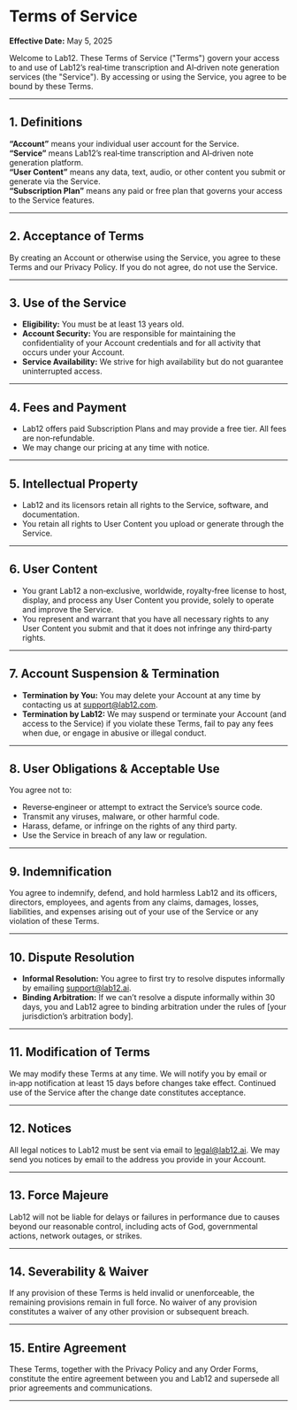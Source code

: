 # Terms of Service

**Effective Date:** May 5, 2025

Welcome to Lab12. These Terms of Service ("Terms") govern your access to and use of Lab12’s real‑time transcription and AI‑driven note generation services (the "Service"). By accessing or using the Service, you agree to be bound by these Terms.

---

## 1. Definitions

**“Account”** means your individual user account for the Service.  
**“Service”** means Lab12’s real‑time transcription and AI‑driven note generation platform.  
**“User Content”** means any data, text, audio, or other content you submit or generate via the Service.  
**“Subscription Plan”** means any paid or free plan that governs your access to the Service features.

---

## 2. Acceptance of Terms

By creating an Account or otherwise using the Service, you agree to these Terms and our Privacy Policy. If you do not agree, do not use the Service.

---

## 3. Use of the Service

- **Eligibility:** You must be at least 13 years old.
- **Account Security:** You are responsible for maintaining the confidentiality of your Account credentials and for all activity that occurs under your Account.
- **Service Availability:** We strive for high availability but do not guarantee uninterrupted access.

---

## 4. Fees and Payment

- Lab12 offers paid Subscription Plans and may provide a free tier. All fees are non‑refundable.
- We may change our pricing at any time with notice.

---

## 5. Intellectual Property

- Lab12 and its licensors retain all rights to the Service, software, and documentation.
- You retain all rights to User Content you upload or generate through the Service.

---

## 6. User Content

- You grant Lab12 a non‑exclusive, worldwide, royalty‑free license to host, display, and process any User Content you provide, solely to operate and improve the Service.
- You represent and warrant that you have all necessary rights to any User Content you submit and that it does not infringe any third‑party rights.

---

## 7. Account Suspension & Termination

- **Termination by You:** You may delete your Account at any time by contacting us at support@lab12.com.
- **Termination by Lab12:** We may suspend or terminate your Account (and access to the Service) if you violate these Terms, fail to pay any fees when due, or engage in abusive or illegal conduct.

---

## 8. User Obligations & Acceptable Use

You agree not to:

- Reverse‑engineer or attempt to extract the Service’s source code.
- Transmit any viruses, malware, or other harmful code.
- Harass, defame, or infringe on the rights of any third party.
- Use the Service in breach of any law or regulation.

---

## 9. Indemnification

You agree to indemnify, defend, and hold harmless Lab12 and its officers, directors, employees, and agents from any claims, damages, losses, liabilities, and expenses arising out of your use of the Service or any violation of these Terms.

---

## 10. Dispute Resolution

- **Informal Resolution:** You agree to first try to resolve disputes informally by emailing support@lab12.ai.
- **Binding Arbitration:** If we can’t resolve a dispute informally within 30 days, you and Lab12 agree to binding arbitration under the rules of [your jurisdiction’s arbitration body].

---

## 11. Modification of Terms

We may modify these Terms at any time. We will notify you by email or in‑app notification at least 15 days before changes take effect. Continued use of the Service after the change date constitutes acceptance.

---

## 12. Notices

All legal notices to Lab12 must be sent via email to legal@lab12.ai. We may send you notices by email to the address you provide in your Account.

---

## 13. Force Majeure

Lab12 will not be liable for delays or failures in performance due to causes beyond our reasonable control, including acts of God, governmental actions, network outages, or strikes.

---

## 14. Severability & Waiver

If any provision of these Terms is held invalid or unenforceable, the remaining provisions remain in full force. No waiver of any provision constitutes a waiver of any other provision or subsequent breach.

---

## 15. Entire Agreement

These Terms, together with the Privacy Policy and any Order Forms, constitute the entire agreement between you and Lab12 and supersede all prior agreements and communications.

---
